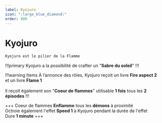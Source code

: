 ```yaml
---
label: Kyojuro
icon: ":large_blue_diamond:"
order: 800
---
```


# Kyojuro

```txt
Kyojuro est le pilier de la Flamme
```

!!!primary
Kyojuro a la possibilité de crafter un "**Sabre du soleil**"
!!!

!!!warning Items
À l’annonce des rôles, Kyojuro reçoit un livre **Fire aspect 2** et un livre **Flame 1** <br>
<br>
Il reçoit également son "**Coeur de flammes**" utilisable **1 fois** tous les **2 épisodes**
!!!

+++ Coeur de flammes
**Enflamme** tous les **démons** à proximité <br>
Octroie également l'effet **Speed 1** à Kyojuro pendant la durée de l'effet <br>
Dure **1 minute**
+++
